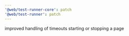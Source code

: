 ```yaml
---
'@web/test-runner-core': patch
'@web/test-runner': patch
---
```


improved handling of timeouts starting or stopping a page
